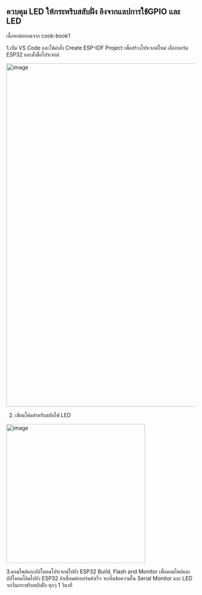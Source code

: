 ## ควบคุม LED ให้กระพริบสลับฝั่ง อิงจากแลปการใช้GPIO และ LED 
เนื้อหาต่อยอดจาก cook-book1

1.เปิด VS Code และใช้คำสั่ง Create ESP-IDF Project เพื่อสร้างโปรเจกต์ใหม่ เลือกบอร์ด ESP32 และตั้งชื่อโปรเจกต์

<img width="911" alt="image" src="https://github.com/user-attachments/assets/0fdb24b4-fb30-4f55-8039-6f67690970c6">

2. เขียนโค้ดสำหรับสลับไฟ LED
   
<img width="369" alt="image" src="https://github.com/user-attachments/assets/27ca7492-0f68-4348-a3cb-3451a359a9c9">

3.คอมไพล์และอัปโหลดโปรเจกต์ไปยัง ESP32 Build, Flash and Monitor เพื่อคอมไพล์และอัปโหลดโค้ดไปยัง ESP32
ถ้าเชื่อมต่อบอร์ดสำเร็จ จะเห็นข้อความใน Serial Monitor และ LED จะเริ่มกระพริบสลับฝั่ง ทุกๆ 1 วินาที
